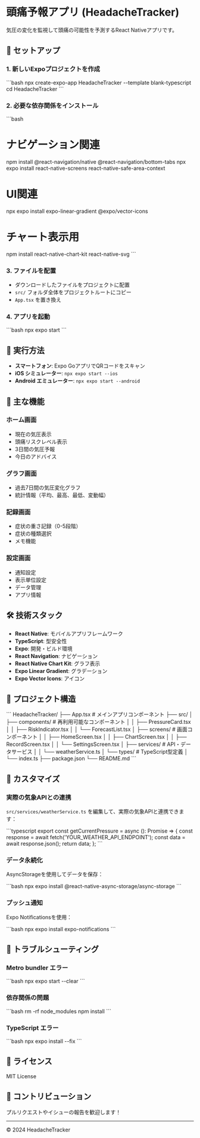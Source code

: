 # 頭痛予報アプリ (HeadacheTracker)

気圧の変化を監視して頭痛の可能性を予測するReact Nativeアプリです。

## 🚀 セットアップ

### 1. 新しいExpoプロジェクトを作成
\`\`\`bash
npx create-expo-app HeadacheTracker --template blank-typescript
cd HeadacheTracker
\`\`\`

### 2. 必要な依存関係をインストール
\`\`\`bash
# ナビゲーション関連
npm install @react-navigation/native @react-navigation/bottom-tabs
npx expo install react-native-screens react-native-safe-area-context

# UI関連
npx expo install expo-linear-gradient @expo/vector-icons

# チャート表示用
npm install react-native-chart-kit react-native-svg
\`\`\`

### 3. ファイルを配置
- ダウンロードしたファイルをプロジェクトに配置
- `src/` フォルダ全体をプロジェクトルートにコピー
- `App.tsx` を置き換え

### 4. アプリを起動
\`\`\`bash
npx expo start
\`\`\`

## 📱 実行方法

- **スマートフォン**: Expo GoアプリでQRコードをスキャン
- **iOS シミュレーター**: `npx expo start --ios`
- **Android エミュレーター**: `npx expo start --android`

## 🎯 主な機能

### ホーム画面
- 現在の気圧表示
- 頭痛リスクレベル表示
- 3日間の気圧予報
- 今日のアドバイス

### グラフ画面
- 過去7日間の気圧変化グラフ
- 統計情報（平均、最高、最低、変動幅）

### 記録画面
- 症状の重さ記録（0-5段階）
- 症状の種類選択
- メモ機能

### 設定画面
- 通知設定
- 表示単位設定
- データ管理
- アプリ情報

## 🛠 技術スタック

- **React Native**: モバイルアプリフレームワーク
- **TypeScript**: 型安全性
- **Expo**: 開発・ビルド環境
- **React Navigation**: ナビゲーション
- **React Native Chart Kit**: グラフ表示
- **Expo Linear Gradient**: グラデーション
- **Expo Vector Icons**: アイコン

## 📁 プロジェクト構造

\`\`\`
HeadacheTracker/
├── App.tsx                    # メインアプリコンポーネント
├── src/
│   ├── components/           # 再利用可能なコンポーネント
│   │   ├── PressureCard.tsx
│   │   ├── RiskIndicator.tsx
│   │   └── ForecastList.tsx
│   ├── screens/             # 画面コンポーネント
│   │   ├── HomeScreen.tsx
│   │   ├── ChartScreen.tsx
│   │   ├── RecordScreen.tsx
│   │   └── SettingsScreen.tsx
│   ├── services/            # API・データサービス
│   │   └── weatherService.ts
│   └── types/               # TypeScript型定義
│       └── index.ts
├── package.json
└── README.md
\`\`\`

## 🔧 カスタマイズ

### 実際の気象APIとの連携
`src/services/weatherService.ts` を編集して、実際の気象APIと連携できます：

\`\`\`typescript
export const getCurrentPressure = async (): Promise<PressureData> => {
  const response = await fetch('YOUR_WEATHER_API_ENDPOINT');
  const data = await response.json();
  return data;
};
\`\`\`

### データ永続化
AsyncStorageを使用してデータを保存：

\`\`\`bash
npx expo install @react-native-async-storage/async-storage
\`\`\`

### プッシュ通知
Expo Notificationsを使用：

\`\`\`bash
npx expo install expo-notifications
\`\`\`

## 🐛 トラブルシューティング

### Metro bundler エラー
\`\`\`bash
npx expo start --clear
\`\`\`

### 依存関係の問題
\`\`\`bash
rm -rf node_modules
npm install
\`\`\`

### TypeScript エラー
\`\`\`bash
npx expo install --fix
\`\`\`

## 📄 ライセンス

MIT License

## 🤝 コントリビューション

プルリクエストやイシューの報告を歓迎します！

---

© 2024 HeadacheTracker
